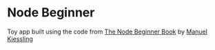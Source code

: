 # Node Beginner
Toy app built using the code from [The Node Beginner Book](https://leanpub.com/nodebeginner) by [Manuel Kiessling](https://leanpub.com/u/manuelkiessling)
